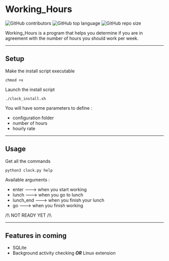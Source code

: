# Working_Hours

![GitHub contributors](https://img.shields.io/github/contributors/jesa974/Working_Hours?color=green&style=flat-square)
![GitHub top language](https://img.shields.io/github/languages/top/jesa974/Working_Hours?color=orange&label=Python&style=flat-square)
![GitHub repo size](https://img.shields.io/github/repo-size/jesa974/Working_Hours?label=project%20size&style=flat-square&color=lightgrey)

Working_Hours is a program that helps you determine if you are in agreement with the number of hours you should work per week.

---
## Setup

Make the install script executable

```
chmod +x
```

Launch the install script
```
./clock_install.sh
```

You will have some parameters to define :

  * configuration folder
  * number of hours
  * hourly rate


---
## Usage

Get all the commands
```
python3 clock.py help
```

Available arguments :

  * enter        ---> when you start working
  * lunch        ---> when you go to lunch
  * lunch_end    ---> when you finish your lunch
  * go           ---> when you finish working

/!\ NOT READY YET /!\

---
## Features in coming

* SQLite
* Background activity checking ***OR*** Linux extension
